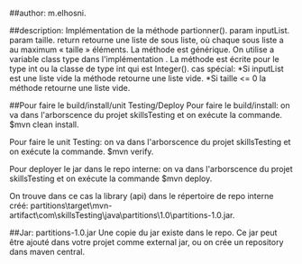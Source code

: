 ##author: 
m.elhosni.

##description:
Implémentation de la méthode partionner().
param inputList.
param taille.
return retourne une liste de sous liste, où chaque sous liste a au maximum « taille » éléments.
La méthode est générique. On utilise a variable class type dans l'implémentation <E>.
La méthode est écrite pour le type int ou la classe de type int qui est Integer().
cas spécial:
*Si inputList est une liste vide la méthode retourne une liste vide.
*Si taille <= 0 la méthode retourne une liste vide.
	 
	 
##Pour faire le build/install/unit Testing/Deploy
Pour faire le build/install: on va dans l'arborscence du projet skillsTesting et on exécute la commande. 
$mvn clean install.
	 
Pour faire le unit Testing: on va dans l'arborscence du projet skillsTesting et on exécute la commande. 
$mvn verify.
	 
Pour deployer le jar dans le repo interne: on va dans l'arborscence du projet skillsTesting et on exécute la commande 
$mvn deploy.

On trouve dans ce cas la library (api) dans le répertoire de repo interne créé: 
partitions\target\mvn-artifact\com\skillsTesting\java\partitions\1.0\partitions-1.0.jar.
	 
##Jar: partitions-1.0.jar
Une copie du jar existe dans le repo.
Ce jar peut être ajouté dans votre projet comme external jar, ou on crée un repository dans maven central. 